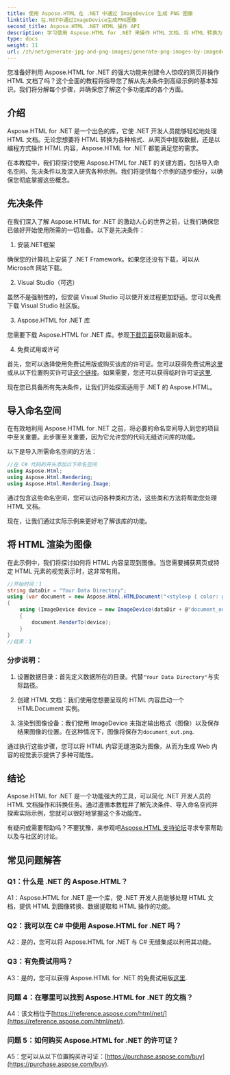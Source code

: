 ```yaml
---
title: 使用 Aspose.HTML 在 .NET 中通过 ImageDevice 生成 PNG 图像
linktitle: 在.NET中通过ImageDevice生成PNG图像
second_title: Aspose.HTML .NET HTML 操作 API
description: 学习使用 Aspose.HTML for .NET 来操作 HTML 文档、将 HTML 转换为图像等。包含常见问题解答的分步教程。
type: docs
weight: 11
url: /zh/net/generate-jpg-and-png-images/generate-png-images-by-imagedevice/
---
```


您准备好利用 Aspose.HTML for .NET 的强大功能来创建令人惊叹的网页并操作 HTML 文档了吗？这个全面的教程将指导您了解从先决条件到高级示例的基本知识。我们将分解每个步骤，并确保您了解这个多功能库的各个方面。

## 介绍

Aspose.HTML for .NET 是一个出色的库，它使 .NET 开发人员能够轻松地处理 HTML 文档。无论您想要将 HTML 转换为各种格式、从网页中提取数据，还是以编程方式操作 HTML 内容，Aspose.HTML for .NET 都能满足您的需求。

在本教程中，我们将探讨使用 Aspose.HTML for .NET 的关键方面，包括导入命名空间、先决条件以及深入研究各种示例。我们将提供每个示例的逐步细分，以确保您彻底掌握这些概念。

## 先决条件

在我们深入了解 Aspose.HTML for .NET 的激动人心的世界之前，让我们确保您已做好开始使用所需的一切准备。以下是先决条件：

1. 安装.NET框架

确保您的计算机上安装了 .NET Framework。如果您还没有下载，可以从 Microsoft 网站下载。

2. Visual Studio（可选）

虽然不是强制性的，但安装 Visual Studio 可以使开发过程更加舒适。您可以免费下载 Visual Studio 社区版。

3. Aspose.HTML for .NET 库

您需要下载 Aspose.HTML for .NET 库。参观[下载页面](https://releases.aspose.com/html/net/)获取最新版本。

4. 免费试用或许可

首先，您可以选择使用免费试用版或购买该库的许可证。您可以获得免费试用[这里](https://releases.aspose.com/)或从以下位置购买许可证[这个链接](https://purchase.aspose.com/buy)。如果需要，您还可以获得临时许可证[这里](https://purchase.aspose.com/temporary-license/).

现在您已具备所有先决条件，让我们开始探索适用于 .NET 的 Aspose.HTML。

## 导入命名空间

在有效地利用 Aspose.HTML for .NET 之前，将必要的命名空间导入到您的项目中至关重要。此步骤至关重要，因为它允许您的代码无缝访问库的功能。

以下是导入所需命名空间的方法：

```csharp
//在 C# 代码的开头添加以下命名空间
using Aspose.Html;
using Aspose.Html.Rendering;
using Aspose.Html.Rendering.Image;
```

通过包含这些命名空间，您可以访问各种类和方法，这些类和方法将帮助您处理 HTML 文档。

现在，让我们通过实际示例来更好地了解该库的功能。

## 将 HTML 渲染为图像

在此示例中，我们将探讨如何将 HTML 内容呈现到图像。当您需要捕获网页或特定 HTML 元素的视觉表示时，这非常有用。

```csharp
//开始时间：1
string dataDir = "Your Data Directory";
using (var document = new Aspose.Html.HTMLDocument("<style>p { color: green; }</style><p>my first paragraph</p>", @"c:\work\"))
{
    using (ImageDevice device = new ImageDevice(dataDir + @"document_out.png"))
    {
        document.RenderTo(device);
    }
}
//结束：1
```

### 分步说明：

1. 设置数据目录：首先定义数据所在的目录。代替`"Your Data Directory"`与实际路径。

2. 创建 HTML 文档：我们使用您想要呈现的 HTML 内容启动一个 HTMLDocument 实例。

3. 渲染到图像设备：我们使用 ImageDevice 来指定输出格式（图像）以及保存结果图像的位置。在这种情况下，图像将保存为`document_out.png`.

通过执行这些步骤，您可以将 HTML 内容无缝渲染为图像，从而为生成 Web 内容的视觉表示提供了多种可能性。

## 结论

Aspose.HTML for .NET 是一个功能强大的工具，可以简化 .NET 开发人员的 HTML 文档操作和转换任务。通过遵循本教程并了解先决条件、导入命名空间并探索实际示例，您就可以很好地掌握这个多功能库。

有疑问或需要帮助吗？不要犹豫，来参观吧[Aspose.HTML 支持论坛](https://forum.aspose.com/)寻求专家帮助以及与社区的讨论。

## 常见问题解答

### Q1：什么是 .NET 的 Aspose.HTML？

A1：Aspose.HTML for .NET 是一个库，使 .NET 开发人员能够处理 HTML 文档，提供 HTML 到图像转换、数据提取和 HTML 操作的功能。

### Q2：我可以在 C# 中使用 Aspose.HTML for .NET 吗？

A2：是的，您可以将 Aspose.HTML for .NET 与 C# 无缝集成以利用其功能。

### Q3：有免费试用吗？

A3：是的，您可以获得 Aspose.HTML for .NET 的免费试用版[这里](https://releases.aspose.com/).

### 问题 4：在哪里可以找到 Aspose.HTML for .NET 的文档？

 A4：该文档位于[https://reference.aspose.com/html/net/](https://reference.aspose.com/html/net/).

### 问题 5：如何购买 Aspose.HTML for .NET 的许可证？

 A5：您可以从以下位置购买许可证：[https://purchase.aspose.com/buy](https://purchase.aspose.com/buy).
